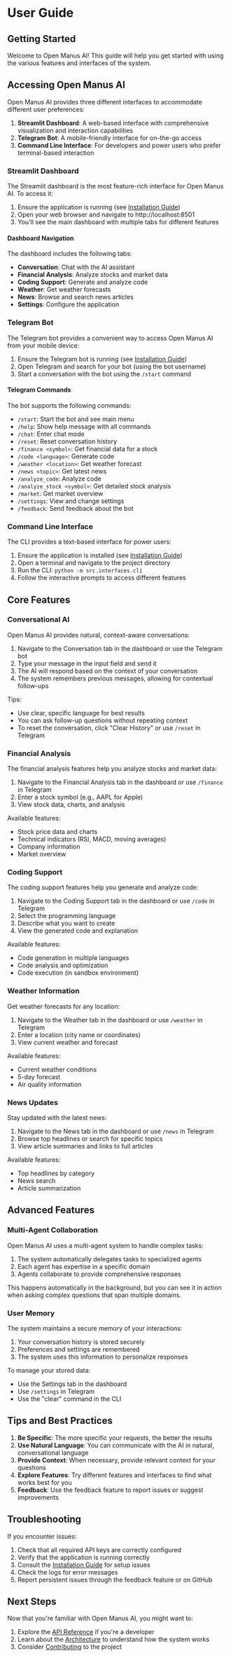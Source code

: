 # User Guide

## Getting Started

Welcome to Open Manus AI! This guide will help you get started with using the various features and interfaces of the system.

## Accessing Open Manus AI

Open Manus AI provides three different interfaces to accommodate different user preferences:

1. **Streamlit Dashboard**: A web-based interface with comprehensive visualization and interaction capabilities
2. **Telegram Bot**: A mobile-friendly interface for on-the-go access
3. **Command Line Interface**: For developers and power users who prefer terminal-based interaction

### Streamlit Dashboard

The Streamlit dashboard is the most feature-rich interface for Open Manus AI. To access it:

1. Ensure the application is running (see [Installation Guide](installation.md))
2. Open your web browser and navigate to http://localhost:8501
3. You'll see the main dashboard with multiple tabs for different features

#### Dashboard Navigation

The dashboard includes the following tabs:

- **Conversation**: Chat with the AI assistant
- **Financial Analysis**: Analyze stocks and market data
- **Coding Support**: Generate and analyze code
- **Weather**: Get weather forecasts
- **News**: Browse and search news articles
- **Settings**: Configure the application

### Telegram Bot

The Telegram bot provides a convenient way to access Open Manus AI from your mobile device:

1. Ensure the Telegram bot is running (see [Installation Guide](installation.md))
2. Open Telegram and search for your bot (using the bot username)
3. Start a conversation with the bot using the `/start` command

#### Telegram Commands

The bot supports the following commands:

- `/start`: Start the bot and see main menu
- `/help`: Show help message with all commands
- `/chat`: Enter chat mode
- `/reset`: Reset conversation history
- `/finance <symbol>`: Get financial data for a stock
- `/code <language>`: Generate code
- `/weather <location>`: Get weather forecast
- `/news <topic>`: Get latest news
- `/analyze_code`: Analyze code
- `/analyze_stock <symbol>`: Get detailed stock analysis
- `/market`: Get market overview
- `/settings`: View and change settings
- `/feedback`: Send feedback about the bot

### Command Line Interface

The CLI provides a text-based interface for power users:

1. Ensure the application is installed (see [Installation Guide](installation.md))
2. Open a terminal and navigate to the project directory
3. Run the CLI: `python -m src.interfaces.cli`
4. Follow the interactive prompts to access different features

## Core Features

### Conversational AI

Open Manus AI provides natural, context-aware conversations:

1. Navigate to the Conversation tab in the dashboard or use the Telegram bot
2. Type your message in the input field and send it
3. The AI will respond based on the context of your conversation
4. The system remembers previous messages, allowing for contextual follow-ups

Tips:
- Use clear, specific language for best results
- You can ask follow-up questions without repeating context
- To reset the conversation, click "Clear History" or use `/reset` in Telegram

### Financial Analysis

The financial analysis features help you analyze stocks and market data:

1. Navigate to the Financial Analysis tab in the dashboard or use `/finance` in Telegram
2. Enter a stock symbol (e.g., AAPL for Apple)
3. View stock data, charts, and analysis

Available features:
- Stock price data and charts
- Technical indicators (RSI, MACD, moving averages)
- Company information
- Market overview

### Coding Support

The coding support features help you generate and analyze code:

1. Navigate to the Coding Support tab in the dashboard or use `/code` in Telegram
2. Select the programming language
3. Describe what you want to create
4. View the generated code and explanation

Available features:
- Code generation in multiple languages
- Code analysis and optimization
- Code execution (in sandbox environment)

### Weather Information

Get weather forecasts for any location:

1. Navigate to the Weather tab in the dashboard or use `/weather` in Telegram
2. Enter a location (city name or coordinates)
3. View current weather and forecast

Available features:
- Current weather conditions
- 5-day forecast
- Air quality information

### News Updates

Stay updated with the latest news:

1. Navigate to the News tab in the dashboard or use `/news` in Telegram
2. Browse top headlines or search for specific topics
3. View article summaries and links to full articles

Available features:
- Top headlines by category
- News search
- Article summarization

## Advanced Features

### Multi-Agent Collaboration

Open Manus AI uses a multi-agent system to handle complex tasks:

1. The system automatically delegates tasks to specialized agents
2. Each agent has expertise in a specific domain
3. Agents collaborate to provide comprehensive responses

This happens automatically in the background, but you can see it in action when asking complex questions that span multiple domains.

### User Memory

The system maintains a secure memory of your interactions:

1. Your conversation history is stored securely
2. Preferences and settings are remembered
3. The system uses this information to personalize responses

To manage your stored data:
- Use the Settings tab in the dashboard
- Use `/settings` in Telegram
- Use the "clear" command in the CLI

## Tips and Best Practices

1. **Be Specific**: The more specific your requests, the better the results
2. **Use Natural Language**: You can communicate with the AI in natural, conversational language
3. **Provide Context**: When necessary, provide relevant context for your questions
4. **Explore Features**: Try different features and interfaces to find what works best for you
5. **Feedback**: Use the feedback feature to report issues or suggest improvements

## Troubleshooting

If you encounter issues:

1. Check that all required API keys are correctly configured
2. Verify that the application is running correctly
3. Consult the [Installation Guide](installation.md) for setup issues
4. Check the logs for error messages
5. Report persistent issues through the feedback feature or on GitHub

## Next Steps

Now that you're familiar with Open Manus AI, you might want to:

1. Explore the [API Reference](documentation.md#api-reference) if you're a developer
2. Learn about the [Architecture](documentation.md#architecture) to understand how the system works
3. Consider [Contributing](documentation.md#contributing) to the project
